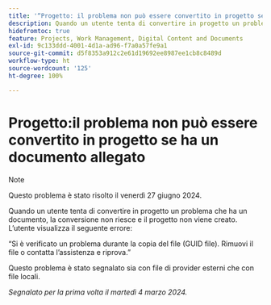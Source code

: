 ```yaml
---
title: '“Progetto: il problema non può essere convertito in progetto se ha allegato un documento”'
description: Quando un utente tenta di convertire in progetto un problema che ha un documento, la conversione non riesce e il progetto non viene creato. L’utente visualizza un errore.
hidefromtoc: true
feature: Projects, Work Management, Digital Content and Documents
exl-id: 9c133ddd-4001-4d1a-ad96-f7a0a57fe9a1
source-git-commit: d5f8353a912c2e61d19692ee8987ee1cb8c8489d
workflow-type: ht
source-wordcount: '125'
ht-degree: 100%

---
```


# Progetto:il problema non può essere convertito in progetto se ha un documento allegato

>[!NOTE]
>
>Questo problema è stato risolto il venerdì 27 giugno 2024.


Quando un utente tenta di convertire in progetto un problema che ha un documento, la conversione non riesce e il progetto non viene creato. L’utente visualizza il seguente errore:

“Si è verificato un problema durante la copia del file (GUID file). Rimuovi il file o contatta l’assistenza e riprova.”

Questo problema è stato segnalato sia con file di provider esterni che con file locali.

_Segnalato per la prima volta il martedì 4 marzo 2024._
